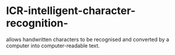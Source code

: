 # ICR-intelligent-character-recognition-
allows handwritten characters to be recognised and converted by a computer into computer-readable text.
